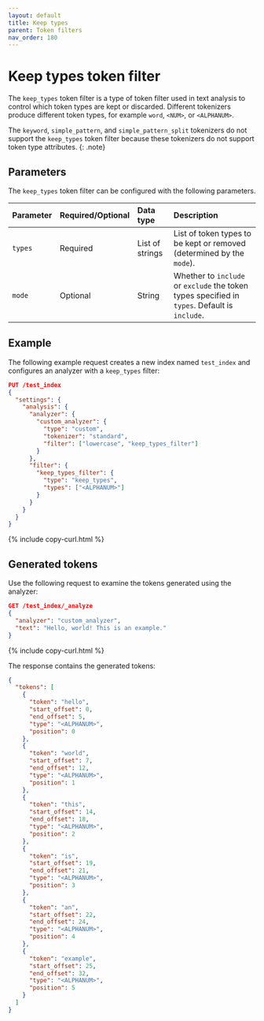 ```yaml
---
layout: default
title: Keep types
parent: Token filters
nav_order: 180
---
```


# Keep types token filter

The `keep_types` token filter is a type of token filter used in text analysis to control which token types are kept or discarded. Different tokenizers produce different token types, for example `word`, `<NUM>`, or `<ALPHANUM>`.

The `keyword`, `simple_pattern`, and `simple_pattern_split` tokenizers do not support the `keep_types` token filter because these tokenizers do not support token type attributes.
{: .note}

## Parameters

The `keep_types` token filter can be configured with the following parameters.

Parameter | Required/Optional | Data type | Description
:--- | :--- | :--- | :--- 
`types` | Required | List of strings | List of token types to be kept or removed (determined by the `mode`).
`mode`| Optional | String | Whether to `include` or `exclude` the token types specified in `types`. Default is `include`.
 

## Example

The following example request creates a new index named `test_index` and configures an analyzer with a `keep_types` filter:

```json
PUT /test_index
{
  "settings": {
    "analysis": {
      "analyzer": {
        "custom_analyzer": {
          "type": "custom",
          "tokenizer": "standard",
          "filter": ["lowercase", "keep_types_filter"]
        }
      },
      "filter": {
        "keep_types_filter": {
          "type": "keep_types",
          "types": ["<ALPHANUM>"]
        }
      }
    }
  }
}
```
{% include copy-curl.html %}

## Generated tokens

Use the following request to examine the tokens generated using the analyzer:

```json
GET /test_index/_analyze
{
  "analyzer": "custom_analyzer",
  "text": "Hello, world! This is an example."
}
```
{% include copy-curl.html %}

The response contains the generated tokens:

```json
{
  "tokens": [
    {
      "token": "hello",
      "start_offset": 0,
      "end_offset": 5,
      "type": "<ALPHANUM>",
      "position": 0
    },
    {
      "token": "world",
      "start_offset": 7,
      "end_offset": 12,
      "type": "<ALPHANUM>",
      "position": 1
    },
    {
      "token": "this",
      "start_offset": 14,
      "end_offset": 18,
      "type": "<ALPHANUM>",
      "position": 2
    },
    {
      "token": "is",
      "start_offset": 19,
      "end_offset": 21,
      "type": "<ALPHANUM>",
      "position": 3
    },
    {
      "token": "an",
      "start_offset": 22,
      "end_offset": 24,
      "type": "<ALPHANUM>",
      "position": 4
    },
    {
      "token": "example",
      "start_offset": 25,
      "end_offset": 32,
      "type": "<ALPHANUM>",
      "position": 5
    }
  ]
}
```
